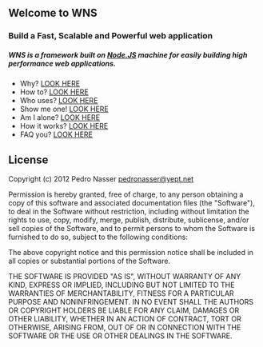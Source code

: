 ## Welcome to WNS

### Build a Fast, Scalable and Powerful web application

##### **WNS** is a framework built on **[Node.JS](http://nodejs.org)** machine for easily building high performance web applications. 

- Why? [LOOK HERE](http://wns.yept.net/)
- How to? [LOOK HERE](http://wns.yept.net/site/guide)
- Who uses? [LOOK HERE](http://wns.yept.net/site/cases)
- Show me one! [LOOK HERE](http://wns.yept.net/site/examples)
- Am I alone? [LOOK HERE](http://wns.yept.net/site/community)
- How it works? [LOOK HERE](http://wns.yept.net/api/)
- FAQ you? [LOOK HERE](http://wns.yept.net/site/FAQ)

## License 

Copyright (c) 2012 Pedro Nasser <pedronasser@yept.net>

Permission is hereby granted, free of charge, to any person obtaining a
copy of this software and associated documentation files (the "Software"),
to deal in the Software without restriction, including without limitation
the rights to use, copy, modify, merge, publish, distribute, sublicense,
and/or sell copies of the Software, and to permit persons to whom
the Software is furnished to do so, subject to the following conditions:

The above copyright notice and this permission notice shall be included
in all copies or substantial portions of the Software.

THE SOFTWARE IS PROVIDED "AS IS", WITHOUT WARRANTY OF ANY KIND,
EXPRESS OR IMPLIED, INCLUDING BUT NOT LIMITED TO THE WARRANTIES
OF MERCHANTABILITY, FITNESS FOR A PARTICULAR PURPOSE AND NONINFRINGEMENT.
IN NO EVENT SHALL THE AUTHORS OR COPYRIGHT HOLDERS BE LIABLE FOR
ANY CLAIM, DAMAGES OR OTHER LIABILITY, WHETHER IN AN ACTION OF CONTRACT,
TORT OR OTHERWISE, ARISING FROM, OUT OF OR IN CONNECTION WITH THE
SOFTWARE OR THE USE OR OTHER DEALINGS IN THE SOFTWARE.
